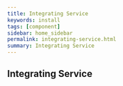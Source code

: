 ```yaml
---
title: Integrating Service
keywords: install
tags: [component]
sidebar: home_sidebar
permalink: integrating-service.html
summary: Integrating Service 
---
```


## Integrating Service